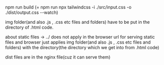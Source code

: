 npm run build (= npm run npx tailwindcss -i ./src/input.css -o ./dist/output.css --watch) 

img folder(and also .js , .css etc files and folders) have to be put in the directory of .html code.

about static files -> ../ does not apply in the browser url for serving static files and browser just applies img folder(and also .js , .css etc files and folders) with the directory(the directory which we get into from .html code)

dist files are in the nginx file(cuz it can serve them)